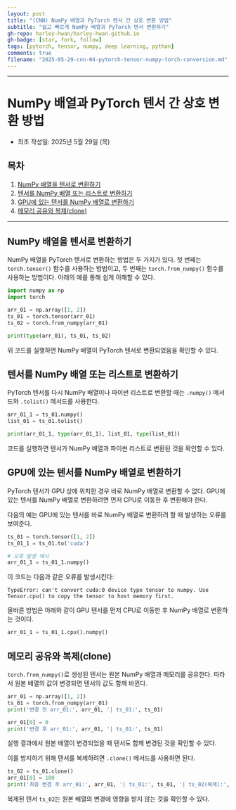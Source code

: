 ```yaml
---
layout: post
title: "(CNN) NumPy 배열과 PyTorch 텐서 간 상호 변환 방법"
subtitle: "쉽고 빠르게 NumPy 배열과 PyTorch 텐서 변환하기"
gh-repo: harley-hwan/harley-hwan.github.io
gh-badge: [star, fork, follow]
tags: [pytorch, tensor, numpy, deep learning, python]
comments: true
filename: "2025-05-29-cnn-04-pytorch-tensor-numpy-torch-conversion.md"
---
```


------------------------------------------------

# NumPy 배열과 PyTorch 텐서 간 상호 변환 방법

* 최초 작성일: 2025년 5월 29일 (목)

## 목차

1. [NumPy 배열을 텐서로 변환하기](#numpy-배열을-텐서로-변환하기)
2. [텐서를 NumPy 배열 또는 리스트로 변환하기](#텐서를-numpy-배열-또는-리스트로-변환하기)
3. [GPU에 있는 텐서를 NumPy 배열로 변환하기](#gpu에-있는-텐서를-numpy-배열로-변환하기)
4. [메모리 공유와 복제(clone)](#메모리-공유와-복제clone)

---

## NumPy 배열을 텐서로 변환하기

NumPy 배열을 PyTorch 텐서로 변환하는 방법은 두 가지가 있다. 첫 번째는 `torch.tensor()` 함수를 사용하는 방법이고, 두 번째는 `torch.from_numpy()` 함수를 사용하는 방법이다. 아래의 예를 통해 쉽게 이해할 수 있다.

```python
import numpy as np
import torch

arr_01 = np.array([1, 2])
ts_01 = torch.tensor(arr_01)
ts_02 = torch.from_numpy(arr_01)

print(type(arr_01), ts_01, ts_02)
```

위 코드를 실행하면 NumPy 배열이 PyTorch 텐서로 변환되었음을 확인할 수 있다.

## 텐서를 NumPy 배열 또는 리스트로 변환하기

PyTorch 텐서를 다시 NumPy 배열이나 파이썬 리스트로 변환할 때는 `.numpy()` 메서드와 `.tolist()` 메서드를 사용한다.

```python
arr_01_1 = ts_01.numpy()
list_01 = ts_01.tolist()

print(arr_01_1, type(arr_01_1), list_01, type(list_01))
```

코드를 실행하면 텐서가 NumPy 배열과 파이썬 리스트로 변환된 것을 확인할 수 있다.

## GPU에 있는 텐서를 NumPy 배열로 변환하기

PyTorch 텐서가 GPU 상에 위치한 경우 바로 NumPy 배열로 변환할 수 없다. GPU에 있는 텐서를 NumPy 배열로 변환하려면 먼저 CPU로 이동한 후 변환해야 한다.

다음의 예는 GPU에 있는 텐서를 바로 NumPy 배열로 변환하려 할 때 발생하는 오류를 보여준다.

```python
ts_01 = torch.tensor([1, 2])
ts_01_1 = ts_01.to('cuda')

# 오류 발생 예시
arr_01_1 = ts_01_1.numpy()
```

이 코드는 다음과 같은 오류를 발생시킨다:

```text
TypeError: can't convert cuda:0 device type tensor to numpy. Use Tensor.cpu() to copy the tensor to host memory first.
```

올바른 방법은 아래와 같이 GPU 텐서를 먼저 CPU로 이동한 후 NumPy 배열로 변환하는 것이다.

```python
arr_01_1 = ts_01_1.cpu().numpy()
```

## 메모리 공유와 복제(clone)

`torch.from_numpy()`로 생성된 텐서는 원본 NumPy 배열과 메모리를 공유한다. 따라서 원본 배열의 값이 변경되면 텐서의 값도 함께 바뀐다.

```python
arr_01 = np.array([1, 2])
ts_01 = torch.from_numpy(arr_01)
print('변경 전 arr_01:', arr_01, '| ts_01:', ts_01)

arr_01[0] = 0
print('변경 후 arr_01:', arr_01, '| ts_01:', ts_01)
```

실행 결과에서 원본 배열이 변경되었을 때 텐서도 함께 변경된 것을 확인할 수 있다.

이를 방지하기 위해 텐서를 복제하려면 `.clone()` 메서드를 사용하면 된다.

```python
ts_02 = ts_01.clone()
arr_01[0] = 100
print('최종 변경 후 arr_01:', arr_01, '| ts_01:', ts_01, '| ts_02(복제):', ts_02)
```

복제된 텐서 `ts_02`는 원본 배열의 변경에 영향을 받지 않는 것을 확인할 수 있다.
